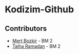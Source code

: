 # Kodizim-Github

## Contributors
 * [Mert Bozkir](github.com/mertbozkir) - BM 2
* [Talha Ramadan](github.com/talharmdn) - BM 2
